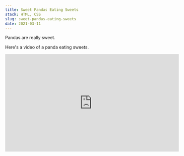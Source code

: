 ```yaml
---
title: Sweet Pandas Eating Sweets
stack: HTML, CSS
slug: sweet-pandas-eating-sweets
date: 2021-03-11
---
```


Pandas are really sweet.

Here's a video of a panda eating sweets.

<iframe width="560" height="315" src="https://www.youtube.com/embed/4n0xNbfJLR8" frameborder="0" allowfullscreen></iframe>